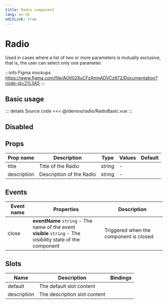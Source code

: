 ```yaml
---
title: Radio component
lang: en-US
editLink: true
---
```


# Radio

Used in cases where a list of two or more parameters is mutually exclusive, that is, the user can select only one parameter.

:::info Figma mockups
https://www.figma.com/file/AOtI028uCFzAmnADVCz872/Documentation?node-id=2%3A5
:::

## Basic usage

<RadioBasic />

::: details Source code
<<< @/demos/radio/RadioBasic.vue
:::

## Disabled

<RadioDisabled />

## Props

| Prop name   | Description              | Type   | Values | Default |
| ----------- | ------------------------ | ------ | ------ | ------- |
| title       | Title of the Radio       | string | -      |         |
| description | Description of the Radio | string | -      |         |

## Events

| Event name | Properties                                                                                                      | Description                            |
| ---------- | --------------------------------------------------------------------------------------------------------------- | -------------------------------------- |
| close      | **eventName** `string` - The name of the event<br/>**visible** `string` - The visibility state of the component | Triggered when the component is closed |

## Slots

| Name        | Description                  | Bindings |
| ----------- | ---------------------------- | -------- |
| default     | The default slot content     |          |
| description | The description slot content |          |
